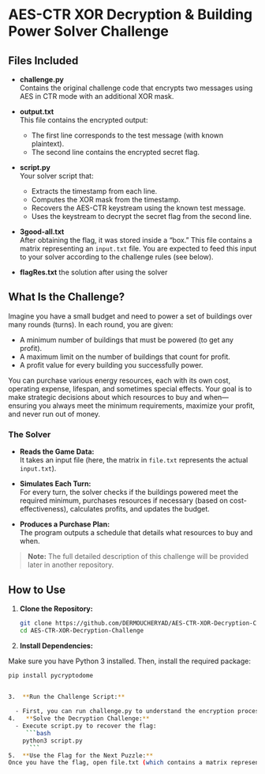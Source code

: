 # AES-CTR XOR Decryption & Building Power Solver Challenge

## Files Included

- **challenge.py**  
  Contains the original challenge code that encrypts two messages using AES in CTR mode with an additional XOR mask.

- **output.txt**  
  This file contains the encrypted output:
  - The first line corresponds to the test message (with known plaintext).
  - The second line contains the encrypted secret flag.

- **script.py**  
  Your solver script that:
  - Extracts the timestamp from each line.
  - Computes the XOR mask from the timestamp.
  - Recovers the AES-CTR keystream using the known test message.
  - Uses the keystream to decrypt the secret flag from the second line.

- **3good-all.txt**  
  After obtaining the flag, it was stored inside a “box.” This file contains a matrix representing an `input.txt` file. You are expected to feed this input to your solver according to the challenge rules (see below).

- **flagRes.txt**
   the solution after using the solver 

## What Is the Challenge?

Imagine you have a small budget and need to power a set of buildings over many rounds (turns). In each round, you are given:
- A minimum number of buildings that must be powered (to get any profit).
- A maximum limit on the number of buildings that count for profit.
- A profit value for every building you successfully power.

You can purchase various energy resources, each with its own cost, operating expense, lifespan, and sometimes special effects. Your goal is to make strategic decisions about which resources to buy and when—ensuring you always meet the minimum requirements, maximize your profit, and never run out of money.

### The Solver

- **Reads the Game Data:**  
  It takes an input file (here, the matrix in `file.txt` represents the actual `input.txt`).

- **Simulates Each Turn:**  
  For every turn, the solver checks if the buildings powered meet the required minimum, purchases resources if necessary (based on cost-effectiveness), calculates profits, and updates the budget.

- **Produces a Purchase Plan:**  
  The program outputs a schedule that details what resources to buy and when.

> **Note:** The full detailed description of this challenge will be provided later in another repository.

## How to Use

1. **Clone the Repository:**

   ```bash
   git clone https://github.com/DERMOUCHERYAD/AES-CTR-XOR-Decryption-Challenge.git
   cd AES-CTR-XOR-Decryption-Challenge
    ```

2.  **Install Dependencies:**

Make sure you have Python 3 installed. Then, install the required package:
   ```bash
  pip install pycryptodome
    

3.  **Run the Challenge Script:**

     - First, you can run challenge.py to understand the encryption process and see how output.txt was generated.
4.   **Solve the Decryption Challenge:**
     - Execute script.py to recover the flag:
        ```bash
       python3 script.py
         ```
5.  **Use the Flag for the Next Puzzle:**
Once you have the flag, open file.txt (which contains a matrix representing an input.txt file). Use your own solver (or modify script.py) to process this input according to the challenge rules and capture the final flag.
  
